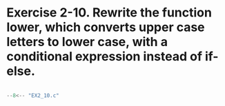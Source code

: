 # Exercise 2-10. Rewrite the function lower, which converts upper case letters to lower case, with a conditional expression instead of if-else.

``` c

--8<-- "EX2_10.c"

```
